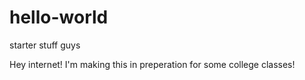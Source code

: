 # hello-world
starter stuff guys

Hey internet! I'm making this in preperation for some college classes!
